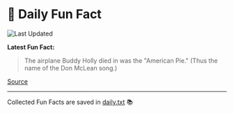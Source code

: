 # 🌟 Daily Fun Fact

![Last Updated](https://img.shields.io/badge/Last_Updated-2025_08_15-blue?style=flat-square)

**Latest Fun Fact:**

> The airplane Buddy Holly died in was the "American Pie." (Thus the name of the Don McLean song.)

[Source](http://www.djtech.net/humor/useless_facts.htm)

---

Collected Fun Facts are saved in [daily.txt](daily.txt) 📚
